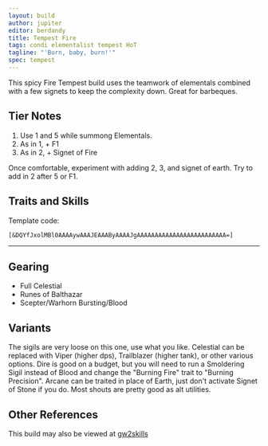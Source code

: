 ```yaml
---
layout: build
author: jupiter
editor: berdandy
title: Tempest Fire
tags: condi elementalist tempest HoT
tagline: "'Burn, baby, burn!'"
spec: tempest
---
```


This spicy Fire Tempest build uses the teamwork of elementals combined with a few signets to keep the complexity down. Great for barbeques.

## Tier Notes

1. Use 1 and 5 while summong Elementals.
2. As in 1, + F1
3. As in 2, + Signet of Fire

Once comfortable, experiment with adding 2, 3, and signet of earth. Try to add in 2 after 5 or F1.

## Traits and Skills

Template code:

`[&DQYfJxolMBl0AAAAywAAAJEAAAByAAAAJgAAAAAAAAAAAAAAAAAAAAAAAAA=]`

---

<div
  data-armory-embed='skills'
  data-armory-ids='5503,5542,5571,5502,5666'
>
</div>
<div
  data-armory-embed='specializations'
  data-armory-ids='31,26,48'
  data-armory-31-traits='335,325,294'
  data-armory-26-traits='282,275,287'
  data-armory-48-traits='1952,1902,1839'
>
</div>
<script async src='https://unpkg.com/armory-embeds@^0.x.x/armory-embeds.js'></script>


## Gearing

- Full Celestial
- Runes of Balthazar
- Scepter/Warhorn Bursting/Blood

## Variants

The sigils are very loose on this one, use what you like. Celestial can be replaced with Viper (higher dps), Trailblazer (higher tank), or other various options. Dire is good on a budget, but you will need to run a Smoldering Sigil instead of Blood and change the "Burning Fire" trait to "Burning Precision". Arcane can be traited in place of Earth, just don't activate Signet of Stone if you do. Most shouts are pretty good as alt utilities.

## Other References

This build may also be viewed at [gw2skills](http://gw2skills.net/editor/?PGgEsEWmB7ipxqYk448U2yA-zxIY1ohfM6nAdKAHDA-e)

